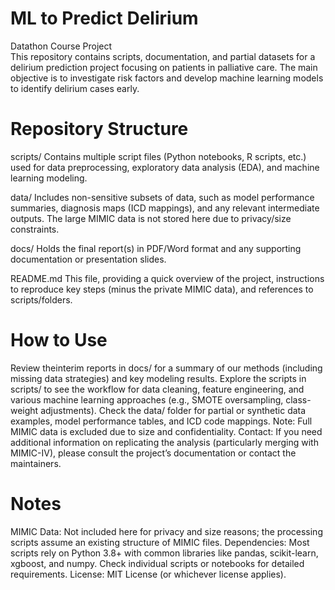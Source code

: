 # ML to Predict Delirium
Datathon Course Project  
This repository contains scripts, documentation, and partial datasets for a delirium prediction project focusing on patients in palliative care. The main objective is to investigate risk factors and develop machine learning models to identify delirium cases early.

# Repository Structure
scripts/
Contains multiple script files (Python notebooks, R scripts, etc.) used for data preprocessing, exploratory data analysis (EDA), and machine learning modeling.

data/
Includes non-sensitive subsets of data, such as model performance summaries, diagnosis maps (ICD mappings), and any relevant intermediate outputs. The large MIMIC data is not stored here due to privacy/size constraints.

docs/
Holds the final report(s) in PDF/Word format and any supporting documentation or presentation slides.

README.md
This file, providing a quick overview of the project, instructions to reproduce key steps (minus the private MIMIC data), and references to scripts/folders.

# How to Use
Review theinterim reports in docs/ for a summary of our methods (including missing data strategies) and key modeling results.
Explore the scripts in scripts/ to see the workflow for data cleaning, feature engineering, and various machine learning approaches (e.g., SMOTE oversampling, class-weight adjustments).
Check the data/ folder for partial or synthetic data examples, model performance tables, and ICD code mappings.
Note: Full MIMIC data is excluded due to size and confidentiality.
Contact: If you need additional information on replicating the analysis (particularly merging with MIMIC-IV), please consult the project’s documentation or contact the maintainers.
# Notes
MIMIC Data: Not included here for privacy and size reasons; the processing scripts assume an existing structure of MIMIC files.
Dependencies: Most scripts rely on Python 3.8+ with common libraries like pandas, scikit-learn, xgboost, and numpy. Check individual scripts or notebooks for detailed requirements.
License: MIT License (or whichever license applies).

